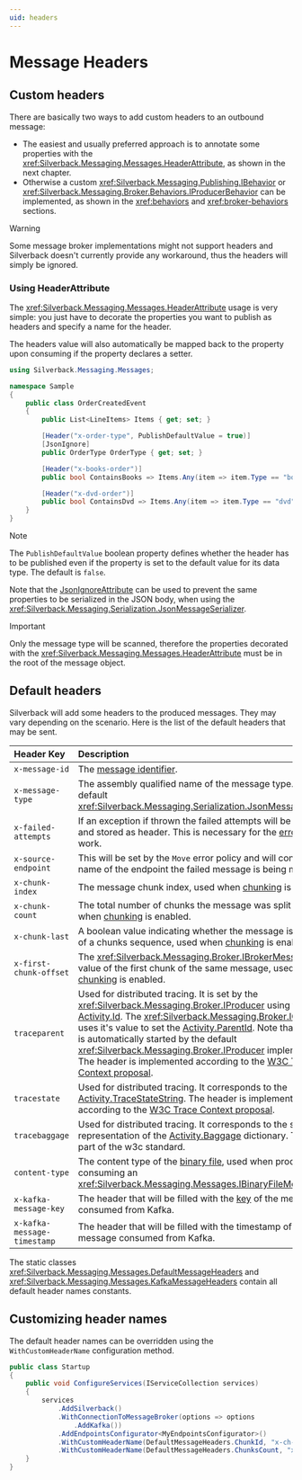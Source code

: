 ```yaml
---
uid: headers
---
```


# Message Headers

## Custom headers

There are basically two ways to add custom headers to an outbound message:
* The easiest and usually preferred approach is to annotate some properties with the <xref:Silverback.Messaging.Messages.HeaderAttribute>, as shown in the next chapter.
* Otherwise a custom <xref:Silverback.Messaging.Publishing.IBehavior> or <xref:Silverback.Messaging.Broker.Behaviors.IProducerBehavior> can be implemented, as shown in the <xref:behaviors> and <xref:broker-behaviors> sections.

> [!Warning]
> Some message broker implementations might not support headers and Silverback doesn't currently provide any workaround, thus the headers will simply be ignored.

### Using HeaderAttribute

The <xref:Silverback.Messaging.Messages.HeaderAttribute> usage is very simple: you just have to decorate the properties you want to publish as headers and specify a name for the header.

The headers value will also automatically be mapped back to the property upon consuming if the property declares a setter.

```csharp
using Silverback.Messaging.Messages;

namespace Sample
{
    public class OrderCreatedEvent
    {
        public List<LineItems> Items { get; set; }

        [Header("x-order-type", PublishDefaultValue = true)]
        [JsonIgnore]
        public OrderType OrderType { get; set; }

        [Header("x-books-order")]
        public bool ContainsBooks => Items.Any(item => item.Type == "book")

        [Header("x-dvd-order")]
        public bool ContainsDvd => Items.Any(item => item.Type == "dvd")
    }
}
```

> [!Note]
> The `PublishDefaultValue` boolean property defines whether the header has to be published even if the property is set to the default value for its data type. The default is `false`.
>
> Note that the [JsonIgnoreAttribute](https://docs.microsoft.com/en-us/dotnet/api/system.text.json.serialization.jsonignoreattribute) can be used to prevent the same properties to be serialized in the JSON body, when using the <xref:Silverback.Messaging.Serialization.JsonMessageSerializer>.

> [!Important]
> Only the message type will be scanned, therefore the properties decorated with the <xref:Silverback.Messaging.Messages.HeaderAttribute> must be in the root of the message object.

## Default headers

Silverback will add some headers to the produced messages. They may vary depending on the scenario.
Here is the list of the default headers that may be sent.

Header Key | Description
:-- | :--
`x-message-id` | The [message identifier](xref:message-id).
`x-message-type` | The assembly qualified name of the message type. Used by the default <xref:Silverback.Messaging.Serialization.JsonMessageSerializer>.
`x-failed-attempts` | If an exception if thrown the failed attempts will be incremented and stored as header. This is necessary for the [error policies](xref:inbound#error-handling) to work.
`x-source-endpoint` | This will be set by the `Move` error policy and will contain the name of the endpoint the failed message is being moved from.
`x-chunk-index` | The message chunk index, used when [chunking](xref:chunking) is enabled.
`x-chunk-count` | The total number of chunks the message was split into, used when [chunking](xref:chunking) is enabled.
`x-chunk-last` | A boolean value indicating whether the message is the last one of a chunks sequence, used when [chunking](xref:chunking) is enabled.
`x-first-chunk-offset` | The <xref:Silverback.Messaging.Broker.IBrokerMessageOffset> value of the first chunk of the same message, used when [chunking](xref:chunking) is enabled.
`traceparent` | Used for distributed tracing. It is set by the <xref:Silverback.Messaging.Broker.IProducer> using the current [Activity.Id](https://docs.microsoft.com/en-us/dotnet/api/system.diagnostics.activity). The <xref:Silverback.Messaging.Broker.IConsumer> uses it's value to set the [Activity.ParentId](https://docs.microsoft.com/en-us/dotnet/api/system.diagnostics.activity). Note that an [Activity](https://docs.microsoft.com/en-us/dotnet/api/system.diagnostics.activity) is automatically started by the default <xref:Silverback.Messaging.Broker.IProducer> implementation. The header is implemented according to the [W3C Trace Context proposal](https://www.w3.org/TR/trace-context-1/#traceparent-header).
`tracestate` | Used for distributed tracing. It corresponds to the [Activity.TraceStateString](https://docs.microsoft.com/en-us/dotnet/api/system.diagnostics.activity). The header is implemented according to the [W3C Trace Context proposal](https://www.w3.org/TR/trace-context-1/#tracestate-header).
`tracebaggage` | Used for distributed tracing. It corresponds to the string representation of the [Activity.Baggage](https://docs.microsoft.com/en-us/dotnet/api/system.diagnostics.activity) dictionary. This is not part of the w3c standard.
`content-type` | The content type of the [binary file](xref:binary-files), used when producing or consuming an <xref:Silverback.Messaging.Messages.IBinaryFileMessage>.
`x-kafka-message-key` | The header that will be filled with the [key](xref:kafka-partitioning) of the message consumed from Kafka.
`x-kafka-message-timestamp` | The header that will be filled with the timestamp of the message consumed from Kafka.

The static classes <xref:Silverback.Messaging.Messages.DefaultMessageHeaders> and <xref:Silverback.Messaging.Messages.KafkaMessageHeaders> contain all default header names constants.

## Customizing header names

The default header names can be overridden using the `WithCustomHeaderName` configuration method.

```csharp
public class Startup
{
    public void ConfigureServices(IServiceCollection services)
    {
        services
            .AddSilverback()
            .WithConnectionToMessageBroker(options => options
                .AddKafka())
            .AddEndpointsConfigurator<MyEndpointsConfigurator>()
            .WithCustomHeaderName(DefaultMessageHeaders.ChunkId, "x-ch-id")
            .WithCustomHeaderName(DefaultMessageHeaders.ChunksCount, "x-ch-cnt"));
    }
}
